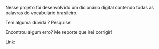 Nesse projeto foi desenvolvido um dicionário digital contendo todas as palavras do vocabulário brasileiro.

Tem alguma dúvida ?
Pesquise!

Encontrou algum erro?
Me reporte que irei corrigir!

Link: